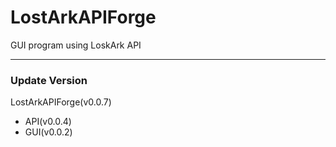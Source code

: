# LostArkAPIForge
GUI program using LoskArk API

- - -

### Update Version
LostArkAPIForge(v0.0.7)
- API(v0.0.4)
- GUI(v0.0.2)